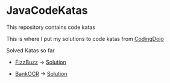 # JavaCodeKatas
This repository contains code katas

This is where I put my solutions to code katas from [CodingDojo](https://codingdojo.org/KataCatalogue/)

Solved Katas so far
- [FizzBuzz](https://codingdojo.org/kata/FizzBuzz/)
  -> [Solution](/fizzbuzz)

- [BankOCR](https://codingdojo.org/kata/BankOCR/)
  -> [Solution](/barcodeocr)
